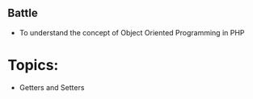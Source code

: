 ## Battle
- To understand the concept of Object Oriented Programming in PHP 

# Topics:
- Getters and Setters
